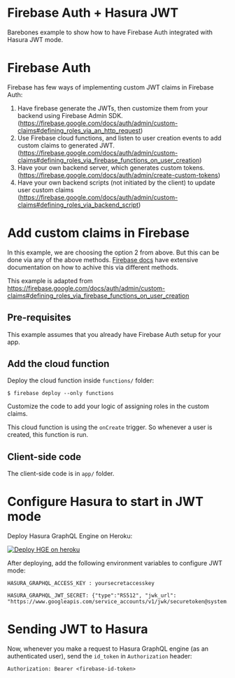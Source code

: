# Firebase Auth + Hasura JWT

Barebones example to show how to have Firebase Auth integrated with Hasura JWT mode.

# Firebase Auth

Firebase has few ways of implementing custom JWT claims in Firebase Auth:

1. Have firebase generate the JWTs, then customize them from your backend using
   Firebase Admin SDK. (https://firebase.google.com/docs/auth/admin/custom-claims#defining_roles_via_an_http_request)
2. Use Firebase cloud functions, and listen to user creation events to add
   custom claims to generated JWT. (https://firebase.google.com/docs/auth/admin/custom-claims#defining_roles_via_firebase_functions_on_user_creation)
3. Have your own backend server, which generates custom tokens. (https://firebase.google.com/docs/auth/admin/create-custom-tokens)
4. Have your own backend scripts (not initiated by the client) to update user custom claims (https://firebase.google.com/docs/auth/admin/custom-claims#defining_roles_via_backend_script)

# Add custom claims in Firebase

In this example, we are choosing the option 2 from above. But this can be done via any of the above methods. [Firebase docs](https://firebase.google.com/docs/auth/admin/custom-claims) have extensive documentation on how to achive this via different methods.

This example is adapted from https://firebase.google.com/docs/auth/admin/custom-claims#defining_roles_via_firebase_functions_on_user_creation

## Pre-requisites

This example assumes that you already have Firebase Auth setup for your app.

## Add the cloud function

Deploy the cloud function inside `functions/` folder:

```shell
$ firebase deploy --only functions
```

Customize the code to add your logic of assigning roles in the custom claims.

This cloud function is using the `onCreate` trigger. So whenever a user is created, this function is run.

## Client-side code

The client-side code is in `app/` folder.

# Configure Hasura to start in JWT mode

Deploy Hasura GraphQL Engine on Heroku:

[![Deploy HGE on heroku](https://www.herokucdn.com/deploy/button.svg)](https://heroku.com/deploy?template=https://github.com/hasura/graphql-engine-heroku)

After deploying, add the following environment variables to configure JWT mode:

```
HASURA_GRAPHQL_ACCESS_KEY : yoursecretaccesskey
```

```
HASURA_GRAPHQL_JWT_SECRET: {"type":"RS512", "jwk_url": "https://www.googleapis.com/service_accounts/v1/jwk/securetoken@system.gserviceaccount.com"}
```

# Sending JWT to Hasura

Now, whenever you make a request to Hasura GraphQL engine (as an authenticated user), send the `id_token` in `Authorization` header:

`Authorization: Bearer <firebase-id-token>`
